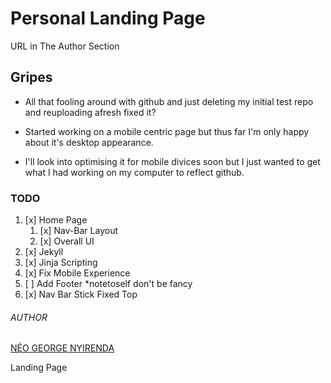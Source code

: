 # Personal Landing Page

URL in The Author Section

## Gripes

- All that fooling around with github and just deleting my initial test repo and reuploading afresh fixed it?

- Started working on a mobile centric page but thus far I'm only happy about it's desktop appearance.

- I'll look into optimising it for mobile divices soon but I just wanted to get what I had working on my computer to reflect github.

### TODO

1. [x] Home Page
   1. [x] Nav-Bar Layout
   2. [x] Overall UI
2. [x] Jekyll
3. [x] Jinja Scripting
4. [x] Fix Mobile Experience
5. [ ] Add Footer *notetoself don't be fancy
6. [x] Nav Bar Stick Fixed Top

###### AUTHOR

[NÉO GEORGE NYIRENDA](https://neonyirenda.github.io)

Landing Page
